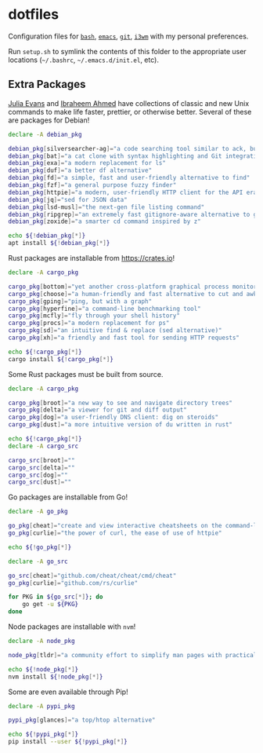 # dotfiles

Configuration files for [`bash`](https://www.gnu.org/software/bash/),
[`emacs`](https://www.gnu.org/software/emacs/),
[`git`](https://git-scm.com/),
[`i3wm`](https://i3wm.org/)
with my personal preferences.

Run `setup.sh` to symlink the contents of this folder to the
appropriate user locations (`~/.bashrc`, `~/.emacs.d/init.el`, etc).

## Extra Packages

[Julia Evans][jvns] and [Ibraheem Ahmed][ibra] have collections of classic and
new Unix commands to make life faster, prettier, or otherwise better. Several
of these are packages for Debian!

```bash
declare -A debian_pkg

debian_pkg[silversearcher-ag]="a code searching tool similar to ack, but faster"
debian_pkg[bat]="a cat clone with syntax highlighting and Git integration"
debian_pkg[exa]="a modern replacement for ls"
debian_pkg[duf]="a better df alternative"
debian_pkg[fd]="a simple, fast and user-friendly alternative to find"
debian_pkg[fzf]="a general purpose fuzzy finder"
debian_pkg[httpie]="a modern, user-friendly HTTP client for the API era"
debian_pkg[jq]="sed for JSON data"
debian_pkg[lsd-musl]="the next-gen file listing command"
debian_pkg[ripgrep]="an extremely fast gitignore-aware alternative to grep"
debian_pkg[zoxide]="a smarter cd command inspired by z"

echo ${!debian_pkg[*]}
apt install ${!debian_pkg[*]}
```

Rust packages are installable from <https://crates.io>!

```bash
declare -A cargo_pkg

cargo_pkg[bottom]="yet another cross-platform graphical process monitor"
cargo_pkg[choose]="a human-friendly and fast alternative to cut and awk"
cargo_pkg[gping]="ping, but with a graph"
cargo_pkg[hyperfine]="a command-line benchmarking tool"
cargo_pkg[mcfly]="fly through your shell history"
cargo_pkg[procs]="a modern replacement for ps"
cargo_pkg[sd]="an intuitive find & replace (sed alternative)"
cargo_pkg[xh]="a friendly and fast tool for sending HTTP requests"

echo ${!cargo_pkg[*]}
cargo install ${!cargo_pkg[*]} 
```

Some Rust packages must be built from source.

```bash
declare -A cargo_pkg

cargo_pkg[broot]="a new way to see and navigate directory trees"
cargo_pkg[delta]="a viewer for git and diff output"
cargo_pkg[dog]="a user-friendly DNS client: dig on steroids"
cargo_pkg[dust]="a more intuitive version of du written in rust"

echo ${!cargo_pkg[*]}
declare -A cargo_src

cargo_src[broot]=""
cargo_src[delta]=""
cargo_src[dog]=""
cargo_src[dust]=""

```

Go packages are installable from Go!

```bash
declare -A go_pkg

go_pkg[cheat]="create and view interactive cheatsheets on the command-line"
go_pkg[curlie]="the power of curl, the ease of use of httpie"

echo ${!go_pkg[*]}

declare -A go_src

go_src[cheat]="github.com/cheat/cheat/cmd/cheat"
go_pkg[curlie]="github.com/rs/curlie"

for PKG in ${go_src[*]}; do
    go get -u ${PKG}
done
```

Node packages are installable with `nvm`!

```bash
declare -A node_pkg

node_pkg[tldr]="a community effort to simplify man pages with practical examples"

echo ${!node_pkg[*]}
nvm install ${!node_pkg[*]}
```

Some are even available through Pip!

```bash
declare -A pypi_pkg

pypi_pkg[glances]="a top/htop alternative"

echo ${!pypi_pkg[*]}
pip install --user ${!pypi_pkg[*]}
```

<!-- links -->
[jvns]: https://jvns.ca/blog/2022/04/12/a-list-of-new-ish--command-line-tools/
[ibra]: https://github.com/ibraheemdev/modern-unix
